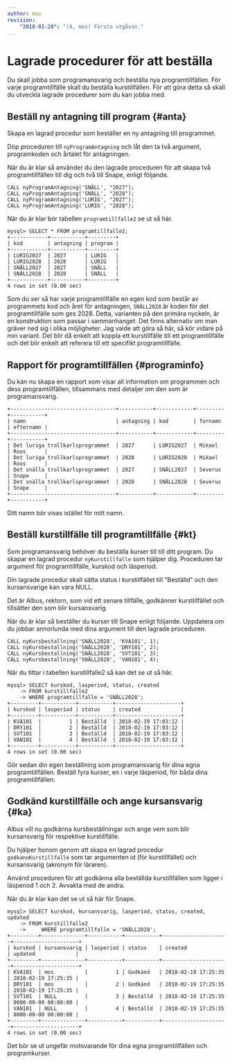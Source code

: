 ```yaml
---
author: mos
revision:
    "2018-01-20": "(A, mos) Första utgåvan."
...
```

Lagrade procedurer för att beställa
==================================

Du skall jobba som programansvarig och beställa nya programtillfällen. För varje programtillfälle skall du beställa kurstillfällen. För att göra detta så skall du utveckla lagrade procedurer som du kan jobba med.



Beställ ny antagning till program {#anta}
----------------------------------

Skapa en lagrad procedur som beställer en ny antagning till programmet.

Döp proceduren till `nyProgramAntagning` och låt den ta två argument, programkoden och årtalet för antagningen.

När du är klar så använder du den lagrade proceduren för att skapa två programtillfällen till dig och två till Snape, enligt följande.

```text
CALL nyProgramAntagning('SNÄLL', "2027");
CALL nyProgramAntagning('SNÄLL', "2028");
CALL nyProgramAntagning('LURIG', "2027");
CALL nyProgramAntagning('LURIG', "2028");
```

När du är klar bör tabellen `programtillfalle2` se ut så här.

```text
mysql> SELECT * FROM programtillfalle2;
+------------+-----------+---------+
| kod        | antagning | program |
+------------+-----------+---------+
| LURIG2027  | 2027      | LURIG   |
| LURIG2028  | 2028      | LURIG   |
| SNÄLL2027  | 2027      | SNÄLL   |
| SNÄLL2028  | 2028      | SNÄLL   |
+------------+-----------+---------+
4 rows in set (0.00 sec)
```

Som du ser så har varje programtillfälle en egen kod som består av programmets kod och året för antagningen, `SNÄLL2028` är koden för det programtillfälle som ges 2028. Detta, varianten på den primära nyckeln, är en konstruktion som passar i sammanhanget. Det finns alternativ om man gräver ned sig i olika möjligheter. Jag valde att göra så här, så kör vidare på min variant. Det blir då enkelt att koppla ett kurstillfälle till ett programtillfälle och det blir enkelt att referera till ett specifikt programtillfälle.



Rapport för programtillfällen {#programinfo}
----------------------------------

Du kan nu skapa en rapport som visar all information om programmen och dess programtillfällen, tillsammans med detaljer om den som är programansvarig.

```text
+----------------------------------+-----------+------------+---------+-----------+
| namn                             | antagning | kod        | fornamn | efternamn |
+----------------------------------+-----------+------------+---------+-----------+
| Det luriga trollkarlsprogrammet  | 2027      | LURIG2027  | Mikael  | Roos      |
| Det luriga trollkarlsprogrammet  | 2028      | LURIG2028  | Mikael  | Roos      |
| Det snälla trollkarlsprogrammet  | 2027      | SNÄLL2027  | Severus | Snape     |
| Det snälla trollkarlsprogrammet  | 2028      | SNÄLL2028  | Severus | Snape     |
+----------------------------------+-----------+------------+---------+-----------+
```

Ditt namn bör visas istället för mitt namn.



Beställ kurstillfälle till programtillfälle {#kt}
----------------------------------

Som programansvarig behöver du beställa kurser till till ditt program. Du skapar en lagrad procedur `nyKurstillfalle` som hjälper dig. Proceduren tar argument för programtillfälle, kurskod och läsperiod.

Din lagrade procedur skall sätta status i kurstillfället till "Beställd" och den kursansvarige kan vara NULL.

Det är Albus, rektorn, som vid ett senare tillfälle, godkänner kurstillfället och tillsätter den som blir kursansvarig.

När du är klar så beställer du kurser till Snape enligt följande. Uppdatera om du jobbar annorlunda med dina argument till den lagrade proceduren.

```text
CALL nyKursbestallning('SNÄLL2028', 'KVA101', 1);
CALL nyKursbestallning('SNÄLL2028', 'DRY101', 2);
CALL nyKursbestallning('SNÄLL2028', 'SVT101', 3);
CALL nyKursbestallning('SNÄLL2028', 'VAN101', 4);
```

När du tittar i tabellen kurstillfalle2 så kan det se ut så här.

```text
mysql> SELECT kurskod, lasperiod, status, created
    -> FROM kurstillfalle2
    -> WHERE programtillfalle = 'SNÄLL2028';
+---------+-----------+-----------+---------------------+
| kurskod | lasperiod | status    | created             |
+---------+-----------+-----------+---------------------+
| KVA101  |         1 | Beställd  | 2018-02-19 17:03:12 |
| DRY101  |         2 | Beställd  | 2018-02-19 17:03:12 |
| SVT101  |         3 | Beställd  | 2018-02-19 17:03:12 |
| VAN101  |         4 | Beställd  | 2018-02-19 17:03:12 |
+---------+-----------+-----------+---------------------+
4 rows in set (0.00 sec)
```

Gör sedan din egen beställning som programansvarig för dina egna programtillfällen. Beställ fyra kurser, en i varje läsperiod, för båda dina programtillfällen.



Godkänd kurstillfälle och ange kursansvarig {#ka}
----------------------------------

Albus vill nu godkänna kursbeställningar och ange vem som blir kursansvarig för respektive kurstillfälle.

Du hjälper honom genom att skapa en lagrad procedur `godkannKurstillfalle` som tar argumenten id (för kurstillfället) och kursansvarig (akronym för läraren).

Använd proceduren för att godkänna alla beställda kurstillfällen som ligger i läsperiod 1 och 2. Avvakta med de andra.

När du är klar kan det se ut så här för Snape.

```text
mysql> SELECT kurskod, kursansvarig, lasperiod, status, created, updated
    -> FROM kurstillfalle2
    ->     WHERE programtillfalle = 'SNÄLL2028';
+---------+--------------+-----------+-----------+---------------------+---------------------+
| kurskod | kursansvarig | lasperiod | status    | created             | updated             |
+---------+--------------+-----------+-----------+---------------------+---------------------+
| KVA101  | mos          |         1 | Godkänd   | 2018-02-19 17:25:35 | 2018-02-19 17:25:35 |
| DRY101  | mos          |         2 | Godkänd   | 2018-02-19 17:25:35 | 2018-02-19 17:25:35 |
| SVT101  | NULL         |         3 | Beställd  | 2018-02-19 17:25:35 | 0000-00-00 00:00:00 |
| VAN101  | NULL         |         4 | Beställd  | 2018-02-19 17:25:35 | 0000-00-00 00:00:00 |
+---------+--------------+-----------+-----------+---------------------+---------------------+
4 rows in set (0.00 sec)
```

Det bör se ut ungefär motsvarande för dina egna programtillfällen och programkurser.

